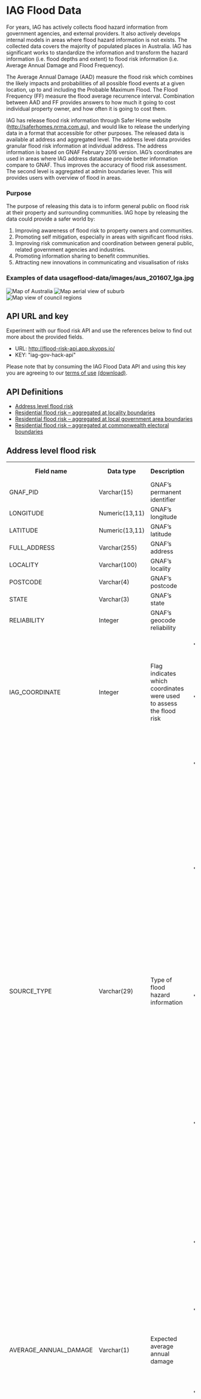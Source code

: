 # IAG Flood Data

For years, IAG has actively collects flood hazard information from government agencies, and external providers. It also actively develops internal models in areas where flood hazard information is not exists. The collected data covers the majority of populated places in Australia. IAG has significant works to standardize the information and transform the hazard information (i.e. flood depths and extent) to flood risk information (i.e. Average Annual Damage and Flood Frequency).

The Average Annual Damage (AAD) measure the flood risk which combines the likely impacts and probabilities of all possible flood events at a given location, up to and including the Probable Maximum Flood. The Flood Frequency (FF) measure the flood average recurrence interval. Combination between AAD and FF provides answers to how much it going to cost individual property owner, and how often it is going to cost them.

IAG has release flood risk information through Safer Home website (http://saferhomes.nrma.com.au), and would like to release the underlying data in a format that accessible for other purposes. The released data is available at address and aggregated level. The address level data provides granular flood risk information at individual address. The address information is based on GNAF February 2016 version. IAG’s coordinates are used in areas where IAG address database provide better information compare to GNAF. Thus improves the accuracy of flood risk assessment.  The second level is aggregated at admin boundaries lever. This will provides users with overview of flood in areas. 

### Purpose
The purpose of releasing this data is to inform general public on flood risk at their property and surrounding communities. IAG hope by releasing the data could provide a safer world by:

1. Improving awareness of flood risk to property owners and communities.
2. Promoting self mitigation, especially in areas with significant flood risks.
3. Improving risk communication and coordination between general public, related government agencies and industries.
4. Promoting information sharing to benefit communities.
5. Attracting new innovations in communicating and visualisation of risks


### Examples of data usageflood-data/images/aus_201607_lga.jpg
![Map of Australia](flood-data/images/aus_201607_lga.jpg)
![Map aerial view of suburb](https://github.com/iag-edge-labs/flood-data/blob/master/images/aus_201607_sample_json.jpg?raw=true)
![Map view of council regions](https://github.com/iag-edge-labs/flood-data/blob/master/images/aus_201607_tweed_shire_council.jpg?raw=true)

## API URL and key
Experiment with our flood risk API and use the references below to find out more about the provided fields.
* URL: http://flood-risk-api.app.skyops.io/
* KEY: "iag-gov-hack-api"

Please note that by consuming the IAG Flood Data API and using this key you are agreeing to our [terms of use](flood-data/terms-of-use.md) [(download)](flood-data/terms-of-use.pdf).

## API Definitions
* [Address level flood risk](#address-level-flood-risk)
* [Residential flood risk – aggregated at locality boundaries](#residential-flood-risk--aggregated-at-locality-boundaries)
* [Residential flood risk – aggregated at local government area boundaries](#residential-flood-risk--aggregated-at-local-government-area-boundaries)
* [Residential flood risk – aggregated at commonwealth electoral boundaries](#residential-flood-risk--aggregated-at-commonwealth-electoral-boundaries)


## Address level flood risk

<table>
    <tbody>
        <tr>
            <th>Field name</th>
            <th>Data type</th>
            <th>Description</th>
            <th>Possible values</th>
        </tr>
        <tr>
            <td>GNAF_PID</td>
            <td>Varchar(15)</td>
            <td>GNAF’s permanent identifier</td>
            <td></td>
        </tr>
        <tr>
            <td>LONGITUDE</td>
            <td>Numeric(13,11)</td>
            <td>GNAF’s longitude</td>
            <td></td>
        </tr>
        <tr>
            <td>LATITUDE</td>
            <td>Numeric(13,11)</td>
            <td>GNAF’s latitude</td>
            <td></td>
        </tr>
        <tr>
            <td>FULL_ADDRESS</td>
            <td>Varchar(255)</td>
            <td>GNAF’s address</td>
            <td></td>
        </tr>
        <tr>
            <td>LOCALITY</td>
            <td>Varchar(100)</td>
            <td>GNAF’s locality</td>
            <td></td>
        </tr>
        <tr>
            <td>POSTCODE</td>
            <td>Varchar(4)</td>
            <td>GNAF’s postcode</td>
            <td></td>
        </tr>
        <tr>
            <td>STATE</td>
            <td>Varchar(3)</td>
            <td>GNAF’s state</td>
            <td></td>
        </tr>
        <tr>
            <td>RELIABILITY</td>
            <td>Integer</td>
            <td>GNAF’s geocode reliability</td>
            <td></td>
        </tr>
        <tr>
            <td>IAG_COORDINATE</td>
            <td>Integer</td>
            <td>Flag  indicates which coordinates were used to assess the flood risk</td>
            <td>
                <ul>
                    <li>1 = IAG’s coordinate was used to assess flood risk at this address.</li>
                    <li>0 = GNAF’s coordinate was used to assess flood risk at this address.</li>
                </ul>
            </td>
        </tr>
        <tr>
            <td>SOURCE_TYPE</td>
            <td>Varchar(29)</td>
            <td>Type of flood hazard information</td>
            <td>
                <ul>
                    <li>Government Flood Mapping = State or local government flood mapping has been interpreted to risk assess flood risk at the site.</li>
                    <li>Other Government Flood Data = State or local government information including flood gauge data or flood levee data has been interpreted to assess flood risk at the site.</li>
                    <li>IAG Internal Flood Model = In areas where government data is not readily available, IAG’s internal flood modeling has been used to assess flood risk at the site.</li>
                    <li>Third Party Model = In areas where government data is not readily available, modeling by consultants has been used to assess flood risk at the site.</li>
                </ul>
            </td>
        </tr>
        <tr>
            <td>AVERAGE_ANNUAL_DAMAGE</td>
            <td>Varchar(1)</td>
            <td>Expected average annual damage</td>
            <td>
                <ul>
                    <li>L = Expected low average annual damage (≤ $100 for a typical Australian dwelling)</li>
                    <li>M = Expected medium average annual damage (> $100 AND ≤ $1,000 for a typical Australian dwelling)</li>
                    <li>H = Expected high average annual damage (> $1,000 for a typical Australian dwelling)</li>
                </ul>
            </td>
        </tr>
        <tr>
            <td>FLOOD_FREQUENCY</td>
            <td>Varchar(1)</td>
            <td>Flood frequency</td>
            <td>
                <ul>
                    <li>L = Low average recurrence interval (≥ 100 years)</li>
                    <li>M = Medium average recurrence interval (≥ 20 AND < 100 years)</li>
                    <li>H = High average recurrence interval (< 20 years)</li>
                </ul>
            </td>
        </tr>
    </tbody>
</table>



## Residential flood risk – aggregated at locality boundaries

<table>
    <tbody>
        <tr>
            <th>Field name</th>
            <th>Data type</th>
            <th>Description</th>
        </tr>
        <tr>
            <td>LOC_CODE</td>
            <td>Varchar(1)</td>
            <td>GNAF’s locality code</td>
        </tr>
        <tr>
            <td>LOC_DESC</td>
            <td>Varchar(50)</td>
            <td>GNAF’s locality description</td>
        </tr>
        <tr>
            <td>STATE_PID</td>
            <td>Varchar(15)</td>
            <td>GNAF’s state permanent identifier</td>
        </tr>
        <tr>
            <td>ST_ABBREV</td>
            <td>Varchar(3)</td>
            <td>GNAF’s state</td>
        </tr>
        <tr>
            <td>COUNT_BY_GOV_FM</td>
            <td>Integer</td>
            <td>Number of residential addresses assessed using Government Flood Mapping (GOV_FM)</td>
        </tr>
        <tr>
            <td>COUNT_BY_GOV_OD</td>
            <td>Integer</td>
            <td>Number of residential addresses assessed using Other Government Flood Data (GOV_OD)</td>
        </tr>
        <tr>
            <td>COUNT_BY_INTERNAL_MODEL</td>
            <td>Integer</td>
            <td>Number of residential addresses assessed using IAG’s internal flood model</td>
        </tr>
        <tr>
            <td>COUNT_BY_3RD_PARTY</td>
            <td>Integer</td>
            <td>Number of residential addresses assessed using third party models</td>
        </tr>
        <tr>
            <td>COUNT_LOW_AAD</td>
            <td>Integer</td>
            <td>Number of residential addresses with expected low average annual damage (≤ $100 for a typical Australian dwelling)</td>
        </tr>
        <tr>
            <td>COUNT_MEDIUM_AAD</td>
            <td>Integer</td>
            <td>Number of residential addresses with expected medium average annual damage (> $100 AND ≤ $1,000 for a typical Australian dwelling)</td>
        </tr>
        <tr>
            <td>COUNT_HIGH_AAD</td>
            <td>Integer</td>
            <td>Number of residential addresses with expected high average annual damage (> $1,000 for a typical Australian dwelling)</td>
        </tr>
        <tr>
            <td>COUNT_LOW_FREQUENCY</td>
            <td>Integer</td>
            <td>Number of residential addresses with low average recurrence interval (≥ 100 years)</td>
        </tr>
        <tr>
            <td>COUNT_MEDIUM_FREQUENCY</td>
            <td>Integer</td>
            <td>Number of residential addresses with medium average recurrence interval (≥ 20 AND < 100 years)</td>
        </tr>
        <tr>
            <td>COUNT_HIGH_FREQUENCY</td>
            <td>Integer</td>
            <td>Number of residential addresses with high average recurrence interval (< 20 years)</td>
        </tr>
        <tr>
            <td>TOTAL_AAD</td>
            <td>Big Integer</td>
            <td>Total expected average annual damage for the residential addresses in the locality. The figure is only for  buildings, and uses typical building values for the locality (rather than the typical Australian dwelling figures reported in the per-address dataset).</td>
        </tr>
        <tr>
            <td>RANK_AAD</td>
            <td>Integer</td>
            <td>Rank of the average annual damage for residential addresses in this locality compared to other localities in Australia.</td>
        </tr>
        <tr>
            <td>SHAPE</td>
            <td>Geography</td>
            <td></td>
        </tr>
    </tbody>
</table>



## Residential flood risk – aggregated at local government area boundaries

<table>
    <tbody>
        <tr>
            <th>Field name</th>
            <th>Data type</th>
            <th>Description</th>
        </tr>
        <tr>
            <td>LGA_PID</td>
            <td>Varchar(15)</td>
            <td>GNAF’s LGA permanent identifier</td>
        </tr>
        <tr>
            <td>LGA_NAME</td>
            <td>Varchar(100)</td>
            <td>GNAF’s LGA name</td>
        </tr>
        <tr>
            <td>STATE_PID</td>
            <td>Varchar(15)</td>
            <td>GNAF’s state permanent identifier</td>
        </tr>
        <tr>
            <td>ST_ABBREV</td>
            <td>Varchar(3)</td>
            <td>GNAF’s state</td>
        </tr>
        <tr>
            <td>COUNT_BY_GOV_FM</td>
            <td>Integer</td>
            <td>Number of residential addresses assessed using Government Flood Mapping (GOV_FM)</td>
        </tr>
        <tr>
            <td>COUNT_BY_GOV_OD</td>
            <td>Integer</td>
            <td>Number of residential addresses assessed using Other Government Flood Data (GOV_OD)</td>
        </tr>
        <tr>
            <td>COUNT_BY_INTERNAL_MODEL</td>
            <td>Integer</td>
            <td>Number of residential addresses assessed using IAG’s internal flood model</td>
        </tr>
        <tr>
            <td>COUNT_BY_3RD_PARTY</td>
            <td>Integer</td>
            <td>Number of residential addresses assessed using third party models</td>
        </tr>
        <tr>
            <td>COUNT_LOW_AAD</td>
            <td>Integer</td>
            <td>Number of residential addresses with expected low average annual damage (≤ $100 for a typical Australian dwelling)</td>
        </tr>
        <tr>
            <td>COUNT_MEDIUM_AAD</td>
            <td>Integer</td>
            <td>Number of residential addresses with expected medium average annual damage (> $100 AND ≤ $1,000 for a typical  Australian dwelling)</td>
        </tr>
        <tr>
            <td>COUNT_HIGH_AAD</td>
            <td>Integer</td>
            <td>Number of residential addresses with expected high average annual damage (> $1,000 for a typical Australian  dwelling)</td>
        </tr>
        <tr>
            <td>COUNT_LOW_FREQUENCY</td>
            <td>Integer</td>
            <td>Number of residential addresses with low average recurrence interval (≥ 100 years)</td>
        </tr>
        <tr>
            <td>COUNT_MEDIUM_FREQUENCY</td>
            <td>Integer</td>
            <td>Number of residential addresses with medium average recurrence interval (≥ 20 AND < 100 years)</td>
        </tr>
        <tr>
            <td>COUNT_HIGH_FREQUENCY</td>
            <td>Integer</td>
            <td>Number of residential addresses with high average recurrence interval (< 20 years)</td>
        </tr>
        <tr>
            <td>TOTAL_AAD</td>
            <td>Big Integer</td>
            <td>Total expected average annual damage for the residential addresses in the LGA. The figure is only for buildings, and  uses typical building values for the LGA (rather than the typical Australian dwelling figures reported in the per-address dataset).</td>
        </tr>
        <tr>
            <td>RANK_AAD</td>
            <td>Integer</td>
            <td>Rank of the average annual damage for residential addresses in this LGA compared to other LGAs in Australia.</td>
        </tr>
        <tr>
            <td>SHAPE</td>
            <td>Geography</td>
            <td></td>
        </tr>
    </tbody>
</table>



## Residential flood risk – aggregated at commonwealth electoral boundaries

<table>
    <tbody>
        <tr>
            <th>Field name</th>
            <th>Data type</th>
            <th>Description</th>
        </tr>
        <tr>
            <td>CE_PID</td>
            <td>Varchar(15)</td>
            <td>GNAF’s Commonwealth Electoral (CEL) permanent identifier</td>
        </tr>
        <tr>
            <td>NAME</td>
            <td>Varchar(100)</td>
            <td>GNAF’s CEL name</td>
        </tr>
        <tr>
            <td>STATE_PID</td>
            <td>Varchar(15)</td>
            <td>GNAF’s State permanent identifier</td>
        </tr>
        <tr>
            <td>ST_ABBREV</td>
            <td>Varchar(3)</td>
            <td>GNAF’s State</td>
        </tr>
        <tr>
            <td>COUNT_BY_GOV_FM</td>
            <td>Integer</td>
            <td>Number of residential addresses assessed using Government Flood Mapping (GOV_FM)</td>
        </tr>
        <tr>
            <td>COUNT_BY_GOV_OD</td>
            <td>Integer</td>
            <td>Number of residential addresses assessed using Other Government Flood Data (GOV_OD)</td>
        </tr>
        <tr>
            <td>COUNT_BY_INTERNAL_MODEL</td>
            <td>Integer</td>
            <td>Number of residential addresses assessed using IAG’s internal flood model</td>
        </tr>
        <tr>
            <td>COUNT_BY_3RD_PARTY</td>
            <td>Integer</td>
            <td>Number of residential addresses assessed using third party models</td>
        </tr>
        <tr>
            <td>COUNT_LOW_AAD</td>
            <td>Integer</td>
            <td>Number of residential addresses with expected low average annual damage (≤ $100 for a typical Australian dwelling)</td>
        </tr>
        <tr>
            <td>COUNT_MEDIUM_AAD</td>
            <td>Integer</td>
            <td>Number of residential addresses with expected medium average annual damage (> $100 AND ≤ $1,000 for a typical  Australian dwelling)</td>
        </tr>
        <tr>
            <td>COUNT_HIGH_AAD</td>
            <td>Integer</td>
            <td>Number of residential addresses with expected high average annual damage (> $1,000 for a typical Australian  dwelling)</td>
        </tr>
        <tr>
            <td>COUNT_LOW_FREQUENCY</td>
            <td>Integer</td>
            <td>Number of residential addresses with low average recurrence interval (≥ 100 years)</td>
        </tr>
        <tr>
            <td>COUNT_MEDIUM_FREQUENCY</td>
            <td>Integer</td>
            <td>Number of residential addresses with medium average recurrence interval (≥ 20 AND < 100 years)</td>
        </tr>
        <tr>
            <td>COUNT_HIGH_FREQUENCY</td>
            <td>Integer</td>
            <td>Number of residential addresses with high average recurrence interval (< 20 years)</td>
        </tr>
        <tr>
            <td>TOTAL_AAD</td>
            <td>Big Integer</td>
            <td>Total expected average annual damage for the residential addresses in the commonwealth electorate. The figure is  only for buildings, and uses typical building values for the electorate (rather than the typical Australian dwelling figures reported in the per-address dataset).</td>
        </tr>
        <tr>
            <td>RANK_AAD</td>
            <td>Integer</td>
            <td>Rank of the average annual damage for residential addresses in this commonwealth electoral compared to other  commonwealth electoral in Australia.</td>
        </tr>
        <tr>
            <td>SHAPE</td>
            <td>Geography</td>
            <td></td>
        </tr>
    </tbody>
</table>
